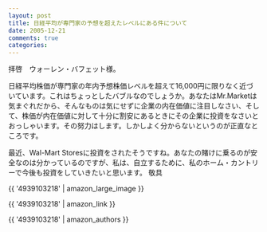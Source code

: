 ```yaml
---
layout: post
title: 日経平均が専門家の予想を超えたレベルにある件について
date: 2005-12-21
comments: true
categories:
---
```



拝啓　ウォーレン・バフェット様。

日経平均株価が専門家の年内予想株価レベルを超えて16,000円に限りなく近づいています。これはちょっとしたバブルなのでしょうか。あなたはMr.Marketは気まぐれだから、そんなものは気にせずに企業の内在価値に注目しなさい、そして、株価が内在価値に対して十分に割安にあるときにその企業に投資をなさいとおっしゃいます。その努力はします。しかしよく分からないというのが正直なところです。

最近、Wal-Mart Storesに投資をされたそうですね。あなたの賭けに乗るのが安全なのは分かっているのですが、私は、自立するために、私のホーム・カントリーで今後も投資をしていきたいと思います。
敬具

{{ '4939103218' | amazon_large_image }}

{{ '4939103218' | amazon_link }}

{{ '4939103218' | amazon_authors }}
